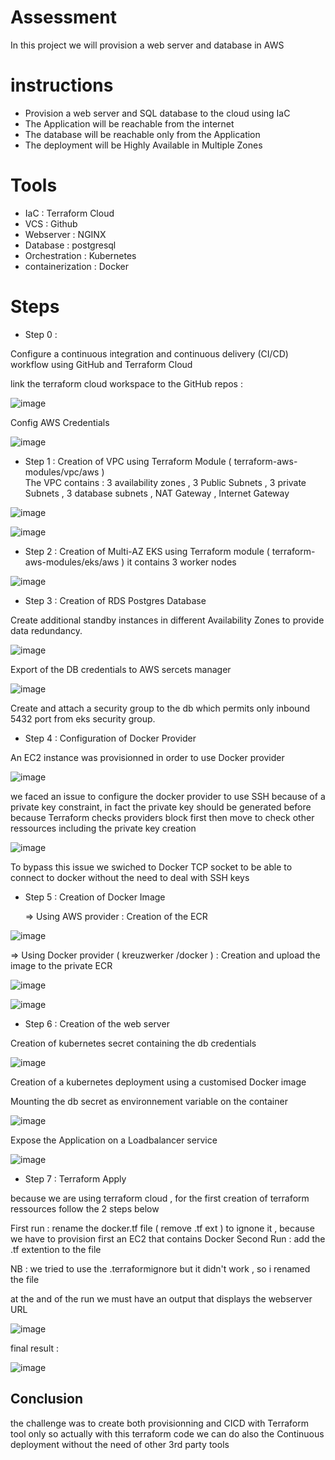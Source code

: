 # Assessment
In this project we will provision a web server and database in AWS
# instructions
- Provision a web server and SQL database to the cloud using IaC
- The Application will be reachable from the internet 
- The database will be reachable only  from the Application 
- The deployment will be Highly Available in Multiple Zones

# Tools
- IaC : Terraform Cloud
- VCS : Github
- Webserver :  NGINX
- Database : postgresql
- Orchestration : Kubernetes
- containerization : Docker 

# Steps



- Step 0 : 

Configure a continuous integration and continuous delivery (CI/CD) workflow using GitHub and Terraform Cloud 

link the terraform cloud workspace to the GitHub repos : 
  

![image](https://user-images.githubusercontent.com/65364422/171991508-689702a5-977f-466a-a57b-66f8833d0d20.png)
  
  
Config AWS Credentials 

![image](https://user-images.githubusercontent.com/65364422/171991632-cd49d0c0-2a55-4482-a097-3195f29beab1.png)


- Step 1 : Creation of VPC  using Terraform Module ( terraform-aws-modules/vpc/aws )  
  The VPC contains : 
    3 availability zones
    , 3 Public Subnets
    , 3 private Subnets 
    , 3 database subnets 
    , NAT Gateway
    , Internet Gateway 
    
    
 ![image](https://user-images.githubusercontent.com/65364422/171838894-f1af0360-6237-4282-b012-468647ac4d81.png)
 
 ![image](https://user-images.githubusercontent.com/65364422/171839034-5703d7be-8f0e-42df-ab88-d86f17a68213.png)

- Step 2 : Creation of Multi-AZ EKS using Terraform module ( terraform-aws-modules/eks/aws )
 it contains 3 worker nodes 
 
 ![image](https://user-images.githubusercontent.com/65364422/171842172-496d2f3d-ee8e-4ff6-a492-e8de534a352a.png)

 
- Step 3 : Creation of RDS Postgres Database 

Create  additional standby instances in  different Availability Zones  to provide data redundancy.

![image](https://user-images.githubusercontent.com/65364422/171841155-22dffc30-996f-4911-9972-5a4dcea58646.png)

Export of the DB credentials to AWS sercets manager 

![image](https://user-images.githubusercontent.com/65364422/171952451-5d73d5d4-7ab9-4046-b86f-6d34218a162d.png)

Create and attach a security group to the db which permits only inbound 5432 port from eks security group.

- Step 4 : Configuration of Docker Provider

 An EC2 instance was provisionned in order to use Docker provider 
 
 ![image](https://user-images.githubusercontent.com/65364422/171954501-48065ada-2551-4301-8d16-8dc5269ae9de.png)

we faced an issue to configure the docker provider to use SSH because of a private key constraint, in fact the private key should be generated before because  Terraform checks providers block first then move to check other ressources including the private key creation 

![image](https://user-images.githubusercontent.com/65364422/171956083-4990a18d-f71a-43be-9625-1f2a4e741e6c.png)

To bypass this issue we swiched to Docker TCP socket to be able to connect to docker without the need to deal with SSH keys


- Step 5 : Creation of Docker Image

    => Using AWS provider : 
      Creation of the ECR 
   
 ![image](https://user-images.githubusercontent.com/65364422/171950519-e05dde93-6cc4-468b-a0ef-bff84d027ec6.png)

   => Using Docker provider ( kreuzwerker /docker ) : 
      Creation and upload the image to the private ECR 
 

      
   ![image](https://user-images.githubusercontent.com/65364422/171950921-43df3d8c-d7d9-45a0-8d68-71779c5cd97a.png)

      
  ![image](https://user-images.githubusercontent.com/65364422/171950768-120d4e72-e59d-4235-8dc9-7cda9e2b3765.png)

 

- Step 6 : Creation of the web server 

 Creation of kubernetes secret containing the db credentials 

![image](https://user-images.githubusercontent.com/65364422/171952751-3a1d7dd5-4180-4562-b44d-47f3d12ad42c.png)

 Creation of a kubernetes deployment using a customised Docker image 
 
 Mounting the db secret as environnement variable on the container 
 
 ![image](https://user-images.githubusercontent.com/65364422/171953117-c548ae68-99c4-49f4-8dde-df8137deee43.png)
 
 Expose the Application on a Loadbalancer service
 
 ![image](https://user-images.githubusercontent.com/65364422/171953830-e648df84-c782-4610-a11d-56e052e27834.png)
 
  - Step 7 : Terraform Apply
 
 because we are  using terraform cloud , for the first creation of terraform ressources  follow the 2 steps below 
   
  First run : rename the docker.tf file ( remove .tf ext ) to ignone it ,   because we have to provision first an EC2 that contains Docker
  Second Run : add the .tf extention to the file 
  
  NB : we tried to use the .terraformignore but it didn't work , so i renamed the file 
   
  
  at the and of the run we must have an output that displays the webserver URL
  
  ![image](https://user-images.githubusercontent.com/65364422/172028612-73760f09-d247-4851-beca-241b79d2f97c.png)

  
  final result : 
  
  ![image](https://user-images.githubusercontent.com/65364422/172052883-9428a21f-e5a1-4a90-a00d-4a2a649917cb.png)

  
  
  ## Conclusion 
  the challenge was to create both provisionning and CICD with Terraform tool only
  so actually with this terraform code we can do also the Continuous deployment without the need of other 3rd party tools 
  
 


 
 






